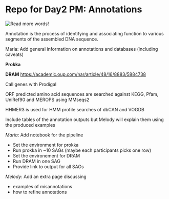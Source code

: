 # Repo for Day2 PM: Annotations


![Read more words!](intro_image/Picture1.png)



Annotation is the process of identifying and associating function to various segments of the assembled DNA sequence.

Maria: Add general information on annotations and databases (including caveats)


 
 **Prokka**
 
 **DRAM**
  https://academic.oup.com/nar/article/48/16/8883/5884738
  
  Call genes with Prodigal 
  
  ORF predicted amino acid sequences are searched against KEGG, Pfam, UniRef90 and MEROPS using MMseqs2 
  
  HHMER3 is used for HMM profile searches of dbCAN and VOGDB
  
  Include tables of the annotation outputs but Melody will explain them using the produced examples


*Maria*: Add notebook for the pipeline
  - Set the environment for prokka
  - Run prokka in ~10 SAGs (maybe each participants picks one row)
  - Set the environement for DRAM
  - Run DRAM in one SAG
  - Provide link to output for all SAGs


*Melody*: Add an extra page discussing 
  - examples of misannotations
  - how to refine annotations
